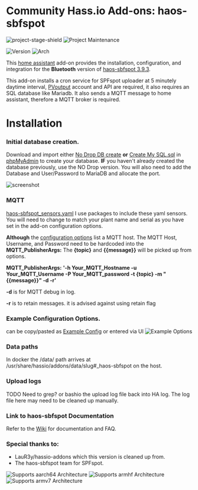 # Community Hass.io Add-ons: haos-sbfspot

![project-stage-shield] ![Project Maintenance][maintenance-shield]

[project-stage-shield]: https://img.shields.io/badge/project%20stage-experimental-yellow.svg
[maintenance-shield]: https://img.shields.io/maintenance/yes/2022.svg

![Version](https://img.shields.io/badge/dynamic/json?label=Version&query=%24.version&url=https%3A%2F%2Fraw.githubusercontent.com%2Fhabuild%2Fhassio-addons%2Fmaster%2Fhaos-sbfspot%2Fconfig.json)
![Arch](https://img.shields.io/badge/dynamic/json?color=success&label=Arch&query=%24.arch&url=https%3A%2F%2Fraw.githubusercontent.com%2Fhabuild%2Fhassio-addons%2Fmaster%2Fhaos-sbfspot%2Fconfig.json)

This [home assistant](https://www.home-assistant.io/getting-started/) add-on provides the installation, configuration, and integration for the **Bluetooth** version of [haos-sbfspot 3.9.3](https://github.com/habuild/hassio-addons/tree/master/haos-sbfspot).

This add-on installs a cron service for SPFspot uploader at 5 minutely daytime interval, [PVoutput](https://pvoutput.org/) account and API are required, it also requires an SQL database like Mariadb. 
It also sends a MQTT message to home assistant, therefore a MQTT broker is required.

# Installation

### Initial database creation.
Download and import either [No Drop DB create](https://github.com/habuild/hassio-addons/blob/master/haos-sbfspot/.images/CreateMySQLDB_no_drop.sql) **or** [Create My SQL.sql](https://github.com/haos-sbfspot/haos-sbfspot/blob/master/haos-sbfspot/CreateMySQLDB.sql) in [phpMyAdmin](https://github.com/hassio-addons/addon-phpmyadmin) to create your database. **IF** you haven't already created the database previously, use the NO Drop version. You will also need to add the Database and User/Password to MariaDB and allocate the port.

![screenshot](https://raw.githubusercontent.com/habuild/hassio-addons/master/.images/MariaDB%20setup.PNG)

### MQTT 
[haos-sbfspot_sensors.yaml](https://github.com/habuild/hassio-addons/blob/master/haos-sbfspot/.images/haos-sbfspot_sensors.yaml) I use packages to include these yaml sensors. You will need to change to match your plant name and serial as you have set in the add-on configuration options. 

**Although** the [configuration options](https://github.com/habuild/hassio-addons/blob/master/haos-sbfspot/.images/Example_Config.yaml) list a MQTT host. The MQTT Host, Username, and Password need to be hardcoded into the **MQTT_PublisherArgs:** The **{topic}** and **{{message}}** will be picked up from options. 

**MQTT_PublisherArgs:** **'-h Your_MQTT_Hostname -u Your_MQTT_Username -P Your_MQTT_password -t {topic} -m "{{message}}" -d -r'**

**-d** is for MQTT debug in log. 

**-r** is to retain messages. it is advised against using retain flag


### Example Configuration Options.
can be copy/pasted as [Example Config](https://github.com/habuild/hassio-addons/blob/master/haos-sbfspot/.images/Example_Config.yaml) or entered via UI 
![Example Options](https://raw.githubusercontent.com/habuild/hassio-addons/master/.images/Example_config_png.PNG) 

### Data paths 
In docker the /data/ path arrives at /usr/share/hassio/addons/data/slug#_haos-sbfspot on the host. 
### Upload logs
TODO Need to grep? or bashio the upload log file back into HA log. The log file here may need to be cleaned up manually.

### **Link to haos-sbfspot Documentation**
Refer to the [Wiki](https://github.com/haos-sbfspot/haos-sbfspot/wiki) for documentation and FAQ.

### **Special thanks to:**
* LauR3y/hassio-addons which this version is cleaned up from.
* The haos-sbfspot team for SPFspot.


![Supports aarch64 Architecture][aarch64-shield]
![Supports armhf Architecture][armhf-shield]
![Supports armv7 Architecture][armv7-shield]

[aarch64-shield]: https://img.shields.io/badge/aarch64-yes-green.svg
[armhf-shield]: https://img.shields.io/badge/armhf-yes-green.svg
[armv7-shield]: https://img.shields.io/badge/armv7-yes-green.svg
